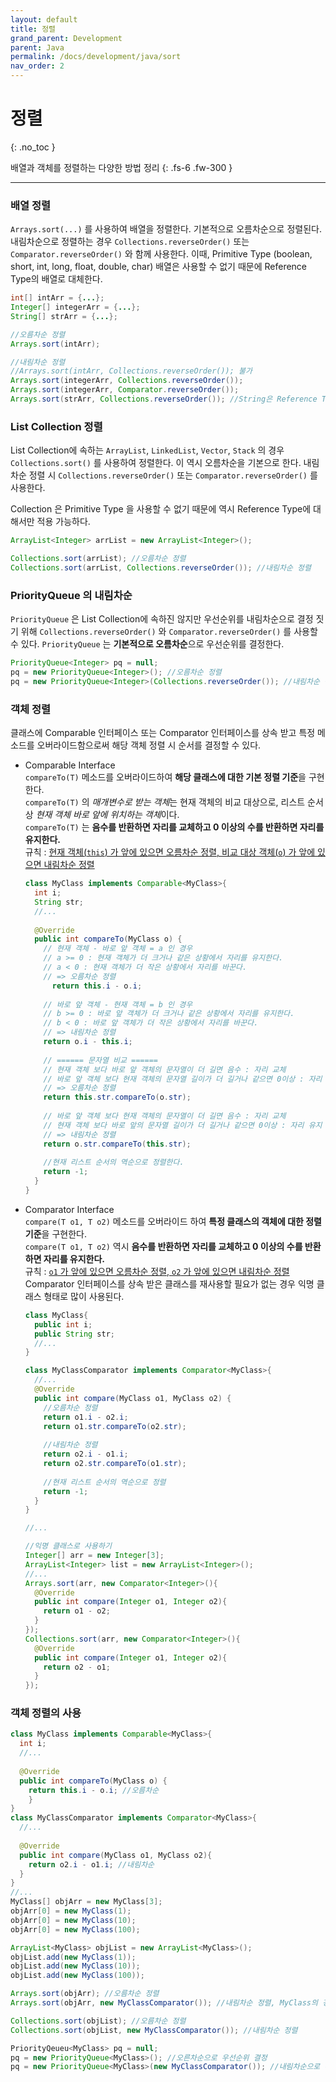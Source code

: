 ```yaml
---
layout: default
title: 정렬
grand_parent: Development
parent: Java
permalink: /docs/development/java/sort
nav_order: 2
---
```


# 정렬
{: .no_toc }

배열과 객체를 정렬하는 다양한 방법 정리
{: .fs-6 .fw-300 }

---

### 배열 정렬

`Arrays.sort(...)` 를 사용하여 배열을 정렬한다. 기본적으로 오름차순으로 정렬된다.  
내림차순으로 정렬하는 경우  `Collections.reverseOrder()` 또는 `Comparator.reverseOrder()` 와 함께 사용한다. 이때, Primitive Type (boolean, short, int, long, float, double, char) 배열은 사용할 수 없기 때문에 Reference Type의 배열로 대체한다.

```java
int[] intArr = {...};
Integer[] integerArr = {...};
String[] strArr = {...};

//오름차순 정렬
Arrays.sort(intArr);

//내림차순 정렬
//Arrays.sort(intArr, Collections.reverseOrder()); 불가
Arrays.sort(integerArr, Collections.reverseOrder()); 
Arrays.sort(integerArr, Comparator.reverseOrder());
Arrays.sort(strArr, Collections.reverseOrder()); //String은 Reference Type
```



### List Collection 정렬

List Collection에 속하는 `ArrayList`, `LinkedList`, `Vector`, `Stack` 의 경우 `Collections.sort()` 를 사용하여 정렬한다. 이 역시 오름차순을 기본으로 한다. 내림차순 정렬 시 `Collections.reverseOrder()` 또는 `Comparator.reverseOrder()` 를 사용한다.  

Collection 은 Primitive Type 을 사용할 수 없기 때문에 역시 Reference Type에 대해서만 적용 가능하다.

```java
ArrayList<Integer> arrList = new ArrayList<Integer>();

Collections.sort(arrList); //오름차순 정렬
Collections.sort(arrList, Collections.reverseOrder()); //내림차순 정렬
```



### PriorityQueue 의 내림차순

`PriorityQueue` 은 List Collection에 속하진 않지만 우선순위를 내림차순으로 결정 짓기 위해 `Collections.reverseOrder()` 와 `Comparator.reverseOrder()` 를 사용할 수 있다. `PriorityQueue` 는 **기본적으로 오름차순**으로 우선순위를 결정한다.

```java
PriorityQueue<Integer> pq = null;
pq = new PriorityQueue<Integer>(); //오름차순 정렬
pq = new PriorityQueue<Integer>(Collections.reverseOrder()); //내림차순 정렬
```



### 객체 정렬

클래스에 Comparable 인터페이스 또는 Comparator 인터페이스를 상속 받고 특정 메소드를 오버라이드함으로써 해당 객체 정렬 시 순서를 결정할 수 있다.

- Comparable Interface  
  `compareTo(T)` 메소드를 오버라이드하여 **해당 클래스에 대한 기본 정렬 기준**을 구현한다.  
  `compareTo(T)` 의 *매개변수로 받는 객체*는 현재 객체의 비교 대상으로, 리스트 순서상 *현재 객체 바로 앞에 위치하는 객체*이다.  
  `compareTo(T)` 는 **음수를 반환하면 자리를 교체하고 0 이상의 수를 반환하면 자리를 유지한다.**  
  규칙 : <u>현재 객체(`this`) 가 앞에 있으면 오름차순 정렬, 비교 대상 객체(`o`) 가 앞에 있으면 내림차순 정렬</u>   

  ```java
  class MyClass implements Comparable<MyClass>{
    int i;
    String str;
    //...
    
    @Override
    public int compareTo(MyClass o) {
      // 현재 객체 - 바로 앞 객체 = a 인 경우
      // a >= 0 : 현재 객체가 더 크거나 같은 상황에서 자리를 유지한다.
      // a < 0 : 현재 객체가 더 작은 상황에서 자리를 바꾼다.
      // => 오름차순 정렬
  		return this.i - o.i;
      
      // 바로 앞 객체 - 현재 객체 = b 인 경우
      // b >= 0 : 바로 앞 객체가 더 크거나 같은 상황에서 자리를 유지한다.
      // b < 0 : 바로 앞 객체가 더 작은 상황에서 자리를 바꾼다.
      // => 내림차순 정렬
      return o.i - this.i;
      
      // ====== 문자열 비교 ======
      // 현재 객체 보다 바로 앞 객체의 문자열이 더 길면 음수 : 자리 교체
      // 바로 앞 객체 보다 현재 객체의 문자열 길이가 더 길거나 같으면 0이상 : 자리 유지
      // => 오름차순 정렬
      return this.str.compareTo(o.str);
      
      // 바로 앞 객체 보다 현재 객체의 문자열이 더 길면 음수 : 자리 교체
      // 현재 객체 보다 바로 앞의 문자열 길이가 더 길거나 같으면 0이상 : 자리 유지
      // => 내림차순 정렬
      return o.str.compareTo(this.str);
      
      //현재 리스트 순서의 역순으로 정렬한다.
      return -1;
  	}
  }
  ```

  

- Comparator Interface  
  `compare(T o1, T o2)` 메소드를 오버라이드 하여 **특정 클래스의 객체에 대한 정렬 기준**을 구현한다.  
  `compare(T o1, T o2)` 역시 **음수를 반환하면 자리를 교체하고 0 이상의 수를 반환하면 자리를 유지한다.**  
  규칙 : <u>`o1` 가 앞에 있으면 오름차순 정렬, `o2` 가 앞에 있으면 내림차순 정렬</u>  
  Comparator 인터페이스를 상속 받은 클래스를 재사용할 필요가 없는 경우 익명 클래스 형태로 많이 사용된다.
  
  ```java
  class MyClass{
    public int i;
    public String str;
   	//...
  }
  
  class MyClassComparator implements Comparator<MyClass>{
    //...
    @Override
    public int compare(MyClass o1, MyClass o2) {
      //오름차순 정렬
      return o1.i - o2.i;
      return o1.str.compareTo(o2.str);
      
      //내림차순 정렬
      return o2.i - o1.i;
      return o2.str.compareTo(o1.str);
      
      //현재 리스트 순서의 역순으로 정렬
      return -1;
    }    	
  }
  
  //...
  
  //익명 클래스로 사용하기
  Integer[] arr = new Integer[3];
  ArrayList<Integer> list = new ArrayList<Integer>();
  //...
  Arrays.sort(arr, new Comparator<Integer>(){
    @Override
    public int compare(Integer o1, Integer o2){
      return o1 - o2;
    }
  });
  Collections.sort(arr, new Comparator<Integer>(){
    @Override
    public int compare(Integer o1, Integer o2){
      return o2 - o1;
    }
  });
  ```
  
  

### 객체 정렬의 사용

```java
class MyClass implements Comparable<MyClass>{
  int i;
  //...
  
  @Override
  public int compareTo(MyClass o) {
    return this.i - o.i; //오름차순
	}
}
class MyClassComparator implements Comparator<MyClass>{
  //...
  
  @Override
  public int compare(MyClass o1, MyClass o2){
    return o2.i - o1.i; //내림차순
  }
}
//...
MyClass[] objArr = new MyClass[3];
objArr[0] = new MyClass(1);
objArr[0] = new MyClass(10);
objArr[0] = new MyClass(100);

ArrayList<MyClass> objList = new ArrayList<MyClass>();
objList.add(new MyClass(1));
objList.add(new MyClass(10));
objList.add(new MyClass(100));

Arrays.sort(objArr); //오름차순 정렬
Arrays.sort(objArr, new MyClassComparator()); //내림차순 정렬, MyClass의 경우 멤버 변수는 모두 Primitive Type 이지만, 클래스 자체는 Reference Type 이기 때문에 가능하다.

Collections.sort(objList); //오름차순 정렬
Collections.sort(objList, new MyClassComparator()); //내림차순 정렬

PriorityQeueu<MyClass> pq = null;
pq = new PriorityQueue<MyClass>(); //오른차순으로 우선순위 결정
pq = new PriorityQueue<MyClass>(new MyClassComparator()); //내림차순으로 우선순위 결정
```

